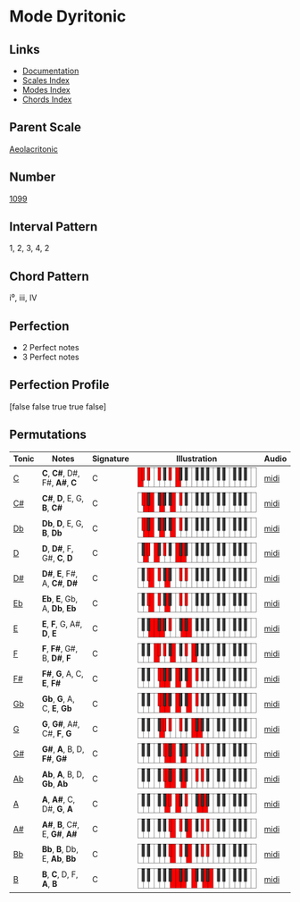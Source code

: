 # Mode Dyritonic

## Links

- [Documentation](index.md)
- [Scales Index](Scales.md)
- [Modes Index](Modes.md)
- [Chords Index](Chords.md)

## Parent Scale

[Aeolacritonic](ScaleAeolacritonic.md)

## Number

[1099](https://ianring.com/musictheory/scales/1099)

## Interval Pattern

1, 2, 3, 4, 2

## Chord Pattern

i⁰, iii, IV

## Perfection

- 2 Perfect notes
- 3 Perfect notes

## Perfection Profile

[false false true true false]

## Permutations

| Tonic | Notes | Signature | Illustration | Audio |
|-------|-------|-----------|--------------|-------|
| [C](ModeCNaturalDyritonic.md) | **C**, **C#**, D#, F#, **A#**, **C** | C | ![CNaturalDyritonic](ModeCNaturalDyritonic.png) | [midi](https://github.com/edipermadi/music/blob/main/docs/ModeCNaturalDyritonic.mid?raw=true) |
| [C#](ModeCSharpDyritonic.md) | **C#**, **D**, E, G, **B**, **C#** | C | ![CSharpDyritonic](ModeCSharpDyritonic.png) | [midi](https://github.com/edipermadi/music/blob/main/docs/ModeCSharpDyritonic.mid?raw=true) |
| [Db](ModeDFlatDyritonic.md) | **Db**, **D**, E, G, **B**, **Db** | C | ![DFlatDyritonic](ModeDFlatDyritonic.png) | [midi](https://github.com/edipermadi/music/blob/main/docs/ModeDFlatDyritonic.mid?raw=true) |
| [D](ModeDNaturalDyritonic.md) | **D**, **D#**, F, G#, **C**, **D** | C | ![DNaturalDyritonic](ModeDNaturalDyritonic.png) | [midi](https://github.com/edipermadi/music/blob/main/docs/ModeDNaturalDyritonic.mid?raw=true) |
| [D#](ModeDSharpDyritonic.md) | **D#**, **E**, F#, A, **C#**, **D#** | C | ![DSharpDyritonic](ModeDSharpDyritonic.png) | [midi](https://github.com/edipermadi/music/blob/main/docs/ModeDSharpDyritonic.mid?raw=true) |
| [Eb](ModeEFlatDyritonic.md) | **Eb**, **E**, Gb, A, **Db**, **Eb** | C | ![EFlatDyritonic](ModeEFlatDyritonic.png) | [midi](https://github.com/edipermadi/music/blob/main/docs/ModeEFlatDyritonic.mid?raw=true) |
| [E](ModeENaturalDyritonic.md) | **E**, **F**, G, A#, **D**, **E** | C | ![ENaturalDyritonic](ModeENaturalDyritonic.png) | [midi](https://github.com/edipermadi/music/blob/main/docs/ModeENaturalDyritonic.mid?raw=true) |
| [F](ModeFNaturalDyritonic.md) | **F**, **F#**, G#, B, **D#**, **F** | C | ![FNaturalDyritonic](ModeFNaturalDyritonic.png) | [midi](https://github.com/edipermadi/music/blob/main/docs/ModeFNaturalDyritonic.mid?raw=true) |
| [F#](ModeFSharpDyritonic.md) | **F#**, **G**, A, C, **E**, **F#** | C | ![FSharpDyritonic](ModeFSharpDyritonic.png) | [midi](https://github.com/edipermadi/music/blob/main/docs/ModeFSharpDyritonic.mid?raw=true) |
| [Gb](ModeGFlatDyritonic.md) | **Gb**, **G**, A, C, **E**, **Gb** | C | ![GFlatDyritonic](ModeGFlatDyritonic.png) | [midi](https://github.com/edipermadi/music/blob/main/docs/ModeGFlatDyritonic.mid?raw=true) |
| [G](ModeGNaturalDyritonic.md) | **G**, **G#**, A#, C#, **F**, **G** | C | ![GNaturalDyritonic](ModeGNaturalDyritonic.png) | [midi](https://github.com/edipermadi/music/blob/main/docs/ModeGNaturalDyritonic.mid?raw=true) |
| [G#](ModeGSharpDyritonic.md) | **G#**, **A**, B, D, **F#**, **G#** | C | ![GSharpDyritonic](ModeGSharpDyritonic.png) | [midi](https://github.com/edipermadi/music/blob/main/docs/ModeGSharpDyritonic.mid?raw=true) |
| [Ab](ModeAFlatDyritonic.md) | **Ab**, **A**, B, D, **Gb**, **Ab** | C | ![AFlatDyritonic](ModeAFlatDyritonic.png) | [midi](https://github.com/edipermadi/music/blob/main/docs/ModeAFlatDyritonic.mid?raw=true) |
| [A](ModeANaturalDyritonic.md) | **A**, **A#**, C, D#, **G**, **A** | C | ![ANaturalDyritonic](ModeANaturalDyritonic.png) | [midi](https://github.com/edipermadi/music/blob/main/docs/ModeANaturalDyritonic.mid?raw=true) |
| [A#](ModeASharpDyritonic.md) | **A#**, **B**, C#, E, **G#**, **A#** | C | ![ASharpDyritonic](ModeASharpDyritonic.png) | [midi](https://github.com/edipermadi/music/blob/main/docs/ModeASharpDyritonic.mid?raw=true) |
| [Bb](ModeBFlatDyritonic.md) | **Bb**, **B**, Db, E, **Ab**, **Bb** | C | ![BFlatDyritonic](ModeBFlatDyritonic.png) | [midi](https://github.com/edipermadi/music/blob/main/docs/ModeBFlatDyritonic.mid?raw=true) |
| [B](ModeBNaturalDyritonic.md) | **B**, **C**, D, F, **A**, **B** | C | ![BNaturalDyritonic](ModeBNaturalDyritonic.png) | [midi](https://github.com/edipermadi/music/blob/main/docs/ModeBNaturalDyritonic.mid?raw=true) |
